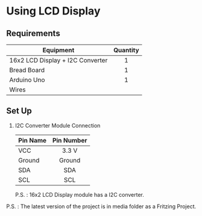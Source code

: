 # Using LCD Display

## Requirements

| Equipment | Quantity |
|---|:-:|
| 16x2 LCD Display + I2C Converter  | 1 |
| Bread Board  | 1  |
| Arduino Uno  | 1  |
| Wires  |   |

## Set Up
1. I2C Converter Module Connection
    
    | Pin Name | Pin Number |
    |---|:-:|
    | VCC      |    3.3 V |
    | Ground   |    Ground|
    | SDA      |    SDA|
    | SCL      |    SCL|
    
    P.S. : 16x2 LCD Display module has a I2C converter. 

P.S. : The latest version of the project is in media folder as a Fritzing Project.